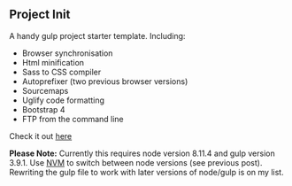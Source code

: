 ## Project Init

A handy gulp project starter template. Including:

*   Browser synchronisation
*   Html minification
*   Sass to CSS compiler
*   Autoprefixer (two previous browser versions)
*   Sourcemaps
*   Uglify code formatting
*   Bootstrap 4
*   FTP from the command line

Check it out [here](https://github.com/peterwilmshurst/initiate)

**Please Note:** Currently this requires node version 8.11.4 and gulp version 3.9.1\. Use [NVM](http://nvm.sh) to switch between node versions (see previous post). Rewriting the gulp file to work with later versions of node/gulp is on my list.